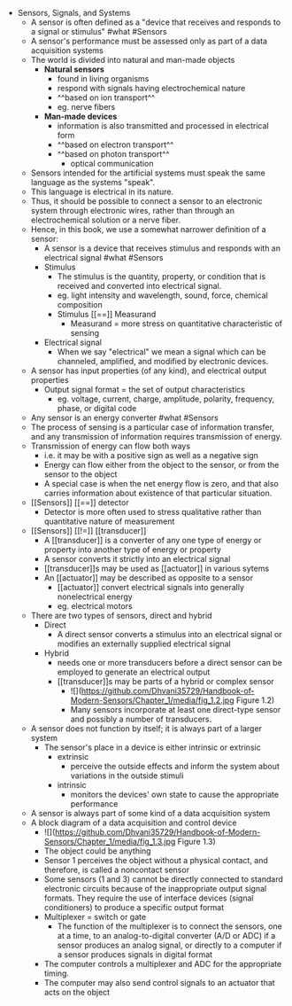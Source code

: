 - Sensors, Signals, and Systems
  - A sensor is often defined as a "device that receives and responds to a signal or stimulus" #what #Sensors
  - A sensor's performance must be assessed only as part of a data acquisition systems
  - The world is divided into natural and man-made objects
    - **Natural sensors**
      - found in living organisms
      - respond with signals having electrochemical nature
      - ^^based on ion transport^^
      - eg. nerve fibers
    - **Man-made devices**
      - information is also transmitted and processed in electrical form
      - ^^based on electron transport^^
      - ^^based on photon transport^^
        - optical communication
  - Sensors intended for the artificial systems must speak the same language as the systems "speak".
  - This language is electrical in its nature.
  - Thus, it should be possible to connect a sensor to an electronic system through electronic wires, rather than through an electrochemical solution or a nerve fiber.
  - Hence, in this book, we use a somewhat narrower definition of a sensor:
    - A sensor is a device that receives stimulus and responds with an electrical signal #what #Sensors
    - Stimulus
      - The stimulus is the quantity, property, or condition that is received and converted into electrical signal.
      - eg. light intensity and wavelength, sound, force, chemical composition
      - Stimulus [[==]] Measurand
        - Measurand = more stress on quantitative characteristic of sensing
    - Electrical signal
      - When we say "electrical" we mean a signal which can be channeled, amplified, and modified by electronic devices.
  - A sensor has input properties (of any kind), and electrical output properties
    - Output signal format = the set of output characteristics
      - eg. voltage, current, charge, amplitude, polarity, frequency, phase, or digital code
  - Any sensor is an energy converter #what #Sensors
  - The process of sensing is a particular case of information transfer, and any transmission of information requires transmission of energy.
  - Transmission of energy can flow both ways
    - i.e. it may be with a positive sign as well as a negative sign
    - Energy can flow either from the object to the sensor, or from the sensor to the object
    - A special case is when the net energy flow is zero, and that also carries information about existence of that particular situation.
  - [[Sensors]] [[==]] detector
    - Detector is more often used to stress qualitative rather than quantitative nature of measurement
  - [[Sensors]] [[!=]] [[transducer]]
    - A [[transducer]] is a converter of any one type of energy or property into another type of energy or property
    - A sensor converts it strictly into an electrical signal
    - [[transducer]]s may be used as [[actuator]] in various sytems
    - An [[actuator]] may be described as opposite to a sensor
      - [[actuator]] convert electrical signals into generally nonelectrical energy
      - eg. electrical motors
  - There are two types of sensors, direct and hybrid
    - Direct
      - A direct sensor converts a stimulus into an electrical signal or modifies an externally supplied electrical signal
    - Hybrid
      - needs one or more transducers before a direct sensor can be employed to generate an electrical output
      - [[transducer]]s may be parts of a hybrid or complex sensor
        - ![](https://github.com/Dhvani35729/Handbook-of-Modern-Sensors/Chapter_1/media/fig_1.2.jpg Figure 1.2)
        - Many sensors incorporate at least one direct-type sensor and possibly a number of transducers.
  - A sensor does not function by itself; it is always part of a larger system
    - The sensor's place in a device is either intrinsic or extrinsic
      - extrinsic
        - perceive the outside effects and inform the system about variations in the outside stimuli
      - intrinsic
        - monitors the devices' own state to cause the appropriate performance
  - A sensor is always part of some kind of a data acquisition system
  - A block diagram of a data acquisition and control device
    - ![](https://github.com/Dhvani35729/Handbook-of-Modern-Sensors/Chapter_1/media/fig_1.3.jpg Figure 1.3)
    - The object could be anything
    - Sensor 1 perceives the object without a physical contact, and therefore, is called a noncontact sensor
    - Some sensors (1 and 3) cannot be directly connected to standard electronic circuits because of the inappropriate output signal formats. They require the use of interface devices (signal conditioners) to produce a specific output format
    - Multiplexer = switch or gate
      - The function of the multiplexer is to connect the sensors, one at a time, to an analog-to-digital converter (A/D or ADC) if a sensor produces an analog signal, or directly to a computer if a sensor produces signals in digital format
    - The computer controls a multiplexer and ADC for the appropriate timing.
    - The computer may also send control signals to an actuator that acts on the object
